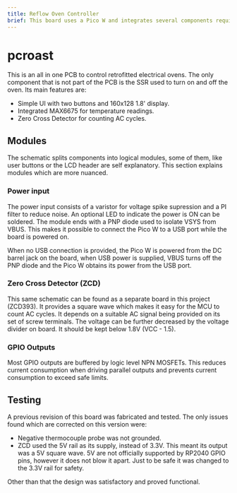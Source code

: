 ```yaml
---
title: Reflow Oven Controller
brief: This board uses a Pico W and integrates several components required to control a simple electrical oven and turn it into a reflow oven for SMD components.
---
```


# pcroast
This is an all in one PCB to control retrofitted electrical ovens. The only
component that is not part of the PCB is the SSR used to turn on and off the oven. Its main
features are:

* Simple UI with two buttons and 160x128 1.8' display.
* Integrated MAX6675 for temperature readings.
* Zero Cross Detector for counting AC cycles.

## Modules
The schematic splits components into logical modules, some of them, like user buttons or the LCD
header are self explanatory. This section explains modules which are more nuanced.

### Power input
The power input consists of a varistor for voltage spike supression and a PI filter to reduce
noise. An optional LED to indicate the power is ON can be soldered. The module ends with a
PNP diode used to isolate VSYS from VBUS. This makes it possible to connect the Pico W to a USB
port while the board is powered on.

When no USB connection is provided, the Pico W is powered from the DC barrel jack on the board,
when USB power is supplied, VBUS turns off the PNP diode and the Pico W obtains its power from
the USB port.

### Zero Cross Detector (ZCD)
This same schematic can be found as a separate board in this project (ZCD393). It provides a square
wave which makes it easy for the MCU to count AC cycles. It depends on a suitable AC signal being
provided on its set of screw terminals. The voltage can be further decreased by the voltage
divider on board. It should be kept below 1.8V (VCC - 1.5).

### GPIO Outputs
Most GPIO outputs are buffered by logic level NPN MOSFETs. This reduces current consumption when
driving parallel outputs and prevents current consumption to exceed safe limits.

## Testing
A previous revision of this board was fabricated and tested. The only issues found which are
corrected on this version were:

* Negative thermocouple probe was not grounded.
* ZCD used the 5V rail as its supply, instead of 3.3V. This meant its output was a 5V square wave.
  5V are not officially supported by RP2040 GPIO pins, however it does not blow it apart. Just
  to be safe it was changed to the 3.3V rail for safety.

Other than that the design was satisfactory and proved functional.
